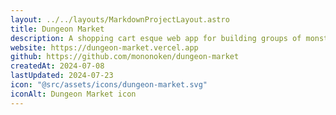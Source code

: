 ```yaml
---
layout: ../../layouts/MarkdownProjectLayout.astro
title: Dungeon Market
description: A shopping cart esque web app for building groups of monsters for D&D encounters.
website: https://dungeon-market.vercel.app
github: https://github.com/mononoken/dungeon-market
createdAt: 2024-07-08
lastUpdated: 2024-07-23
icon: "@src/assets/icons/dungeon-market.svg"
iconAlt: Dungeon Market icon
---
```

